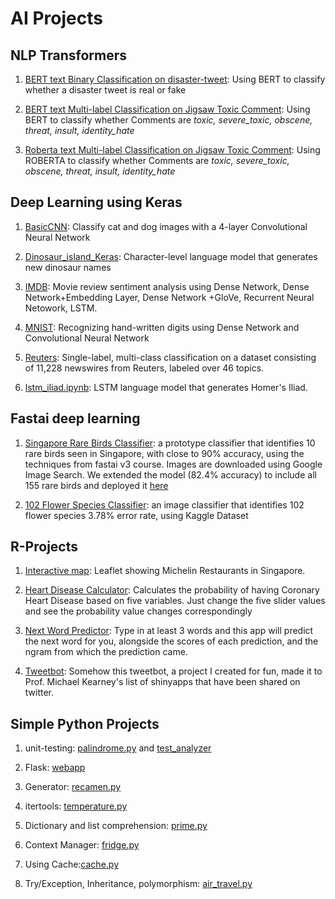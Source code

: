 # AI Projects

## NLP Transformers
1. [BERT text Binary Classification on disaster-tweet](https://github.com/qwyeow/Transformers/blob/master/BERT_fastai_BinaryLabelClassifier_DisasterTweets.ipynb): Using BERT to classify whether a disaster tweet is real or fake 

2. [BERT text Multi-label Classification on Jigsaw Toxic Comment](https://github.com/qwyeow/Transformers/blob/master/BERT_fastai_MultiLabel_JigsawToxicComment.ipynb): Using BERT to classify whether Comments are *toxic, severe_toxic, obscene, threat, insult, identity_hate*

3. [Roberta text Multi-label Classification on Jigsaw Toxic Comment](https://github.com/qwyeow/Transformers/blob/master/Roberta_fastai_MultiLabel_JigsawToxicComment.ipynb): Using ROBERTA to classify whether Comments are *toxic, severe_toxic, obscene, threat, insult, identity_hate*


## Deep Learning using Keras

1. [BasicCNN](https://github.com/qwyeow/Keras/blob/master/BasicCNN.ipynb): Classify cat and dog images with a 4-layer Convolutional Neural Network  

2. [Dinosaur_island_Keras](https://github.com/qwyeow/Keras/blob/master/Dinosaur_island_Keras.ipynb): Character-level language model that generates new dinosaur names

3. [IMDB](https://github.com/qwyeow/Keras/blob/master/IMDB.ipynb): Movie review sentiment analysis using Dense Network,  Dense Network+Embedding Layer, Dense Network +GloVe, Recurrent Neural Netowork, LSTM. 

4. [MNIST](https://github.com/qwyeow/Keras/blob/master/MNIST.ipynb): Recognizing hand-written digits using Dense Network and Convolutional Neural Network

5. [Reuters](https://github.com/qwyeow/Keras/blob/master/ReutersMulticlass.ipynb): Single-label, multi-class classification on a dataset consisting of 11,228 newswires from Reuters, labeled over 46 topics.

6. [lstm_iliad.ipynb](https://github.com/qwyeow/Keras/blob/master/lstm_iliad.ipynb): LSTM language model that generates Homer's Iliad.


## Fastai deep learning 

1. [Singapore Rare Birds Classifier](https://github.com/qwyeow/FastAI/blob/master/Singapore_Rare_Birds_Classifier-Prototype.ipynb): a prototype classifier that identifies 10 rare birds seen in Singapore, with close to 90% accuracy, using the techniques from fastai v3 course. Images are downloaded using Google Image Search. We extended the model (82.4% accuracy) to include all 155 rare birds and deployed it [here](https://sgrarebird155.onrender.com)

2. [102 Flower Species Classifier](https://github.com/qwyeow/FastAI/blob/master/Kaggle_102_Flowers_Diff_Species.ipynb): an image classifier that identifies 102 flower species 3.78% error rate, using Kaggle Dataset



## R-Projects

1. [Interactive map](https://github.com/qwyeow/JHU_DataScience/tree/master/Leaflet_Map): Leaflet showing Michelin Restaurants in Singapore.

2. [Heart Disease Calculator](https://github.com/qwyeow/JHU_DataScience/tree/master/ShinyApps/Heart_Disease_Predictor): Calculates the probability of having Coronary Heart Disease based on five variables. Just change the five slider values and see the probability value changes correspondingly

3. [Next Word Predictor](https://github.com/qwyeow/JHU_DataScience/tree/master/ShinyApps/NextWordPredictor): Type in at least 3 words and this app will predict the next word for you, alongside the scores of each prediction, and the ngram from which the prediction came. 

4. [Tweetbot](https://github.com/qwyeow/JHU_DataScience/tree/master/ShinyApps/Tweetbot): Somehow this tweetbot, a project I created for fun, made it to Prof. Michael Kearney's list of shinyapps that have been shared on twitter.



## Simple Python Projects

1. unit-testing: [palindrome.py](https://github.com/qwyeow/PluralSight/blob/master/unit_test/palindrome.py) and [test_analyzer](https://github.com/qwyeow/PluralSight/blob/master/unit_test/text_analyzer.py)

2. Flask: [webapp](https://github.com/qwyeow/PluralSight/tree/master/webapp)

3. Generator: [recamen.py](https://github.com/qwyeow/PluralSight/blob/master/generator/recamen.py)

4. itertools: [temperature.py](https://github.com/qwyeow/PluralSight/blob/master/miscellaneous/temperature.py)

5. Dictionary and list comprehension: [prime.py](https://github.com/qwyeow/PluralSight/blob/master/miscellaneous/prime.py)

6. Context Manager: [fridge.py](https://github.com/qwyeow/PluralSight/blob/master/miscellaneous/fridge.py)

7. Using Cache:[cache.py](https://github.com/qwyeow/PluralSight/blob/master/miscellaneous/cache.py)

8. Try/Exception, Inheritance, polymorphism: [air_travel.py](https://github.com/qwyeow/PluralSight/blob/master/air_travel/air_travel.py)

